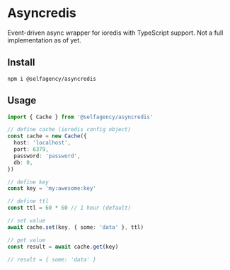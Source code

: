 # Asyncredis

Event-driven async wrapper for ioredis with TypeScript support. Not a full implementation as of yet.

## Install

```
npm i @selfagency/asyncredis
```

## Usage

```ts
import { Cache } from '@selfagency/asyncredis'

// define cache (ioredis config object)
const cache = new Cache({
  host: 'localhost',
  port: 6379,
  password: 'password',
  db: 0,
})

// define key
const key = 'my:awesome:key'

// define ttl
const ttl = 60 * 60 // 1 hour (default)

// set value
await cache.set(key, { some: 'data' }, ttl)

// get value
const result = await cache.get(key)

// result = { some: 'data' }
```

